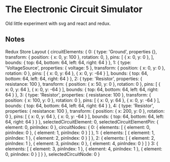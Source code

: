 # The Electronic Circuit Simulator

Old little experiment with svg and react and redux.

## Notes
Redux Store Layout
{
    circuitElements: {
        0: {
            type: 'Ground',
            properties {},
            transform: {
                position: { x: 0, y: 100 },
                rotation: 0,
            },
            pins: [
                { x: 0, y: 0 },
            ],
            bounds: {
                top: 64, bottom: 64,
                left: 64, right: 64
            }
        },
        1: {
            type: 'VoltageSource',
            properties: {
                voltage: 5
            },
            transform: {
                position: { x: 0, y: 0 },
                rotation: 0
            },
            pins: [
                { x: 0, y: 64 },
                { x: 0, y: -64 }
            ],
            bounds: {
                top: 64, bottom: 64,
                left: 64, right: 64
            }
        },
        2: {
            type: 'Resistor',
            properties: {
                resistance: 100
            },
            transform: {
                position: { x: 50, y: 0 },
                rotation: 0
            },
            pins: [
                { x: 0, y: 64 },
                { x: 0, y: -64 }
            ],
            bounds: {
                top: 64, bottom: 64,
                left: 64, right: 64
            }
        },
        3: {
            type: 'Resistor',
            properties: {
                resistance: 100
            },
            transform: {
                position: { x: 100, y: 0 },
                rotation: 0
            },
            pins: [
                { x: 0, y: 64 },
                { x: 0, y: -64 }
            ],
            bounds: {
                top: 64, bottom: 64,
                left: 64, right: 64
            }
        },
        4: {
            type: 'Resistor',
            properties: {
                resistance: 100
            },
            transform: {
                position: { x: 200, y: 0 },
                rotation: 0
            },
            pins: [
                { x: 0, y: 64 },
                { x: 0, y: -64 }
            ],
            bounds: {
                top: 64, bottom: 64,
                left: 64, right: 64
            }
        }
    },
    selectedCircuitElement: 0,
    selectedCircuitElementPin: {
        element: 0, pinIndex: 0
    },
    circuitNodes: {
        0: {
            elements: [
                { element: 0, pinIndex: 0 },
                { element: 1, pinIndex: 0 }
            ]
        },
        1: {
            elements: [
                { elememt: 1, pinIndex: 1 },
                { element: 2, pinIndex: 0 }
            ]
        },
        2: {
            elements: [
                { element: 2, pinIndex: 1 },
                { element: 3, pinIndex: 0 },
                { element: 4, pinIndex: 0 }
            ]
        }
        3: {
            elements: [
                { element: 3, pinIndex: 1 },
                { element: 4, pinIndex: 1 },
                { element: 0, pinIndex: 0 }
            ]
        }
    },
    selectedCircuitNode: 0
}